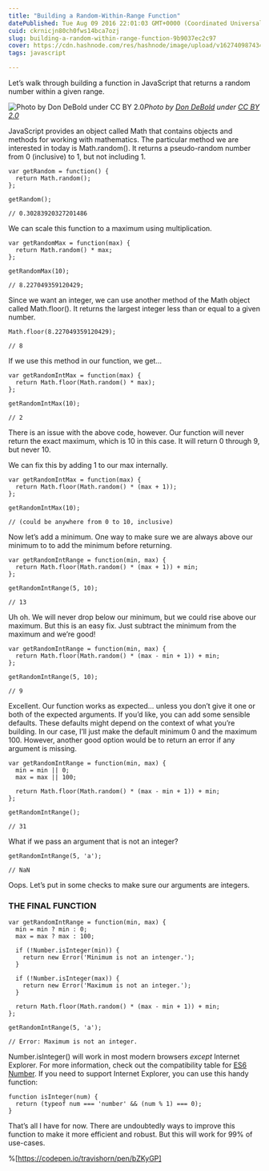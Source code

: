 ```yaml
---
title: "Building a Random-Within-Range Function"
datePublished: Tue Aug 09 2016 22:01:03 GMT+0000 (Coordinated Universal Time)
cuid: ckrnicjn80ch0fws14bca7ozj
slug: building-a-random-within-range-function-9b9037ec2c97
cover: https://cdn.hashnode.com/res/hashnode/image/upload/v1627409874343/TnQRM7nAb.jpeg
tags: javascript

---
```



Let’s walk through building a function in JavaScript that returns a random number within a given range.

![Photo by [Don DeBold](https://cdn.hashnode.com/res/hashnode/image/upload/v1627409872757/of3-6rTch.html) under [CC BY 2.0](https://creativecommons.org/licenses/by/2.0/)](https://cdn-images-1.medium.com/max/6660/1*bEdolomDTqlS6cODCClqYA.jpeg)*Photo by [Don DeBold](https://www.flickr.com/photos/ddebold/) under [CC BY 2.0](https://creativecommons.org/licenses/by/2.0/)*

JavaScript provides an object called Math that contains objects and methods for working with mathematics. The particular method we are interested in today is Math.random(). It returns a pseudo-random number from 0 (inclusive) to 1, but not including 1.

```
var getRandom = function() {
  return Math.random();
};

getRandom();

// 0.30283920327201486
```


We can scale this function to a maximum using multiplication.

```
var getRandomMax = function(max) {
  return Math.random() * max;
};

getRandomMax(10);

// 8.227049359120429;
```


Since we want an integer, we can use another method of the Math object called Math.floor(). It returns the largest integer less than or equal to a given number.

```
Math.floor(8.227049359120429);

// 8
```


If we use this method in our function, we get…

```
var getRandomIntMax = function(max) {
  return Math.floor(Math.random() * max);
};

getRandomIntMax(10);

// 2
```


There is an issue with the above code, however. Our function will never return the exact maximum, which is 10 in this case. It will return 0 through 9, but never 10.

We can fix this by adding 1 to our max internally.

```
var getRandomIntMax = function(max) {
  return Math.floor(Math.random() * (max + 1));
};

getRandomIntMax(10);

// (could be anywhere from 0 to 10, inclusive)
```


Now let’s add a minimum. One way to make sure we are always above our minimum to to add the minimum before returning.

```
var getRandomIntRange = function(min, max) {
  return Math.floor(Math.random() * (max + 1)) + min;
};

getRandomIntRange(5, 10);

// 13
```


Uh oh. We will never drop below our minimum, but we could rise above our maximum. But this is an easy fix. Just subtract the minimum from the maximum and we’re good!

```
var getRandomIntRange = function(min, max) {
  return Math.floor(Math.random() * (max - min + 1)) + min;
};

getRandomIntRange(5, 10);

// 9
```


Excellent. Our function works as expected… unless you don’t give it one or both of the expected arguments. If you’d like, you can add some sensible defaults. These defaults might depend on the context of what you’re building. In our case, I’ll just make the default minimum 0 and the maximum 100. However, another good option would be to return an error if any argument is missing.

```
var getRandomIntRange = function(min, max) {
  min = min || 0;
  max = max || 100;
  
  return Math.floor(Math.random() * (max - min + 1)) + min;
};

getRandomIntRange();

// 31
```


What if we pass an argument that is not an integer?

```
getRandomIntRange(5, 'a');

// NaN
```


Oops. Let’s put in some checks to make sure our arguments are integers.

### THE FINAL FUNCTION

```
var getRandomIntRange = function(min, max) {
  min = min ? min : 0;
  max = max ? max : 100;
  
  if (!Number.isInteger(min)) {
    return new Error('Minimum is not an intenger.');
  }
  
  if (!Number.isInteger(max)) {
    return new Error('Maximum is not an integer.');
  }
  
  return Math.floor(Math.random() * (max - min + 1)) + min;
};

getRandomIntRange(5, 'a');

// Error: Maximum is not an integer.
```


Number.isInteger() will work in most modern browsers *except* Internet Explorer. For more information, check out the compatibility table for [ES6 Number](http://caniuse.com/#feat=es6-number). If you need to support Internet Explorer, you can use this handy function:

```
function isInteger(num) {
  return (typeof num === 'number' && (num % 1) === 0);
}
```


That’s all I have for now. There are undoubtedly ways to improve this function to make it more efficient and robust. But this will work for 99% of use-cases.

%[https://codepen.io/travishorn/pen/bZKyGP]